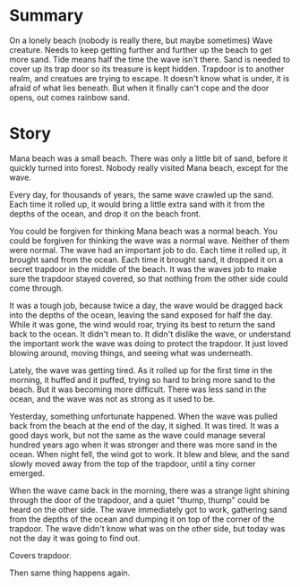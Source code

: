# Summary

On a lonely beach (nobody is really there, but maybe sometimes)
Wave creature.
Needs to keep getting further and further up the beach to get more sand.
Tide means half the time the wave isn't there.
Sand is needed to cover up its trap door so its treasure is kept hidden.
Trapdoor is to another realm, and creatues are trying to escape.
It doesn't know what is under, it is afraid of what lies beneath.
But when it finally can't cope and the door opens, out comes rainbow sand.

# Story

Mana beach was a small beach.
There was only a little bit of sand, before it quickly turned into forest.
Nobody really visited Mana beach, except for the wave.

Every day, for thousands of years, the same wave crawled up the sand.
Each time it rolled up, it would bring a little extra sand with it from the depths of the ocean, and drop it on the beach front.

You could be forgiven for thinking Mana beach was a normal beach.
You could be forgiven for thinking the wave was a normal wave.
Neither of them were normal.
The wave had an important job to do.
Each time it rolled up, it brought sand from the ocean.
Each time it brought sand, it dropped it on a secret trapdoor in the middle of the beach.
It was the waves job to make sure the trapdoor stayed covered, so that nothing from the other side could come through.

It was a tough job, because twice a day, the wave would be dragged back into the depths of the ocean, leaving the sand exposed for half the day.
While it was gone, the wind would roar, trying its best to return the sand back to the ocean.
It didn't mean to.
It didn't dislike the wave, or understand the important work the wave was doing to protect the trapdoor.
It just loved blowing around, moving things, and seeing what was underneath.

Lately, the wave was getting tired.
As it rolled up for the first time in the morning, it huffed and it puffed, trying so hard to bring more sand to the beach.
But it was becoming more difficult.
There was less sand in the ocean, and the wave was not as strong as it used to be.

Yesterday, something unfortunate happened.
When the wave was pulled back from the beach at the end of the day, it sighed.
It was tired.
It was a good days work, but not the same as the wave could manage several hundred years ago when it was stronger and there was more sand in the ocean.
When night fell, the wind got to work.
It blew and blew, and the sand slowly moved away from the top of the trapdoor, until a tiny corner emerged.

When the wave came back in the morning, there was a strange light shining through the door of the trapdoor, and a quiet "thump, thump" could be heard on the other side.
The wave immediately got to work, gathering sand from the depths of the ocean and dumping it on top of the corner of the trapdoor.
The wave didn't know what was on the other side, but today was not the day it was going to find out.

Covers trapdoor.

Then same thing happens again.

